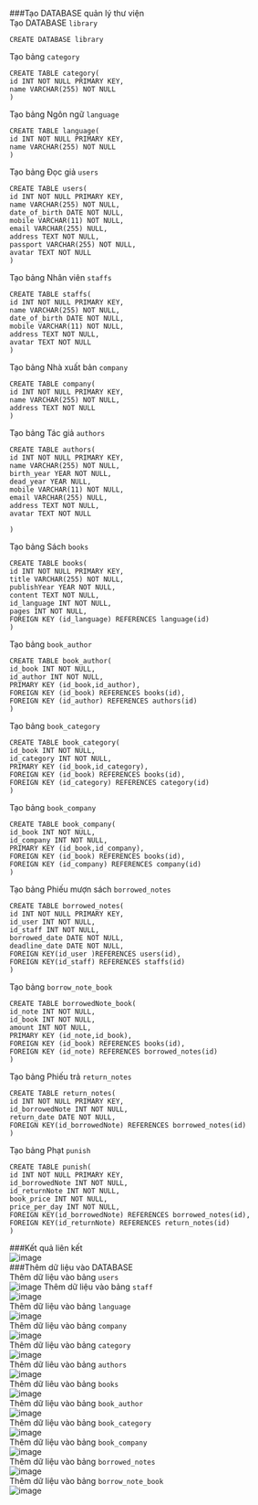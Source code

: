 ###Tạo DATABASE quản lý thư viện  
Tạo DATABASE `library`  
```roomsql
CREATE DATABASE library
```  
Tạo bảng `category`  
```roomsql
CREATE TABLE category(
id INT NOT NULL PRIMARY KEY,
name VARCHAR(255) NOT NULL
)
```  
Tạo bảng Ngôn ngữ `language`  
```roomsql
CREATE TABLE language(
id INT NOT NULL PRIMARY KEY,
name VARCHAR(255) NOT NULL
)
```
Tạo bảng Đọc giả `users`  
```roomsql
CREATE TABLE users(
id INT NOT NULL PRIMARY KEY,
name VARCHAR(255) NOT NULL,
date_of_birth DATE NOT NULL,
mobile VARCHAR(11) NOT NULL,
email VARCHAR(255) NULL,
address TEXT NOT NULL,
passport VARCHAR(255) NOT NULL,
avatar TEXT NOT NULL
)
```  
Tạo bảng Nhân viên `staffs`  
```roomsql
CREATE TABLE staffs(
id INT NOT NULL PRIMARY KEY,
name VARCHAR(255) NOT NULL,
date_of_birth DATE NOT NULL,
mobile VARCHAR(11) NOT NULL,
address TEXT NOT NULL,
avatar TEXT NOT NULL
)
```  
Tạo bảng Nhà xuất bản `company`  
```roomsql
CREATE TABLE company(
id INT NOT NULL PRIMARY KEY,
name VARCHAR(255) NOT NULL,
address TEXT NOT NULL
)
```  
Tạo bảng Tác giả `authors`  
```roomsql
CREATE TABLE authors(
id INT NOT NULL PRIMARY KEY,
name VARCHAR(255) NOT NULL,
birth_year YEAR NOT NULL,
dead_year YEAR NULL,
mobile VARCHAR(11) NOT NULL,
email VARCHAR(255) NULL,
address TEXT NOT NULL,
avatar TEXT NOT NULL

)
```  
Tạo bảng Sách `books`  
```roomsql
CREATE TABLE books(
id INT NOT NULL PRIMARY KEY,
title VARCHAR(255) NOT NULL,
publishYear YEAR NOT NULL,
content TEXT NOT NULL,
id_language INT NOT NULL,
pages INT NOT NULL,
FOREIGN KEY (id_language) REFERENCES language(id)
)
```  
Tạo bảng `book_author`  
```roomsql
CREATE TABLE book_author(
id_book INT NOT NULL,
id_author INT NOT NULL,
PRIMARY KEY (id_book,id_author),
FOREIGN KEY (id_book) REFERENCES books(id),
FOREIGN KEY (id_author) REFERENCES authors(id)
)
```  
Tạo bảng `book_category`  
```roomsql
CREATE TABLE book_category(
id_book INT NOT NULL,
id_category INT NOT NULL,
PRIMARY KEY (id_book,id_category),
FOREIGN KEY (id_book) REFERENCES books(id),
FOREIGN KEY (id_category) REFERENCES category(id)
)
```  
Tạo bảng `book_company`  
```roomsql
CREATE TABLE book_company(
id_book INT NOT NULL,
id_company INT NOT NULL,
PRIMARY KEY (id_book,id_company),
FOREIGN KEY (id_book) REFERENCES books(id),
FOREIGN KEY (id_company) REFERENCES company(id)
)
```
Tạo bảng Phiếu mượn sách `borrowed_notes`  
```roomsql
CREATE TABLE borrowed_notes(
id INT NOT NULL PRIMARY KEY,
id_user INT NOT NULL,
id_staff INT NOT NULL,
borrowed_date DATE NOT NULL,
deadline_date DATE NOT NULL,
FOREIGN KEY(id_user )REFERENCES users(id),
FOREIGN KEY(id_staff) REFERENCES staffs(id)
)
```   
Tạo bảng `borrow_note_book`  
```roomsql
CREATE TABLE borrowedNote_book(
id_note INT NOT NULL,
id_book INT NOT NULL,
amount INT NOT NULL,
PRIMARY KEY (id_note,id_book),
FOREIGN KEY (id_book) REFERENCES books(id),
FOREIGN KEY (id_note) REFERENCES borrowed_notes(id)
)
```  
Tạo bảng Phiếu trả `return_notes `  
```roomsql
CREATE TABLE return_notes(
id INT NOT NULL PRIMARY KEY,
id_borrowedNote INT NOT NULL,
return_date DATE NOT NULL,
FOREIGN KEY(id_borrowedNote) REFERENCES borrowed_notes(id)
)
```  
Tạo bảng Phạt `punish`  
```roomsql
CREATE TABLE punish(
id INT NOT NULL PRIMARY KEY,
id_borrowedNote INT NOT NULL,
id_returnNote INT NOT NULL,
book_price INT NOT NULL,
price_per_day INT NOT NULL,
FOREIGN KEY(id_borrowedNote) REFERENCES borrowed_notes(id),
FOREIGN KEY(id_returnNote) REFERENCES return_notes(id)
)
```  
###Kết quả liên kết  
![image](https://user-images.githubusercontent.com/95077178/155095299-6903a358-f84d-495a-ab92-fa9308a7f29e.png)  
###Thêm dữ liệu vào DATABASE  
Thêm dữ liệu vào bảng `users`  
![image](https://user-images.githubusercontent.com/95077178/155097461-c9ef8a51-1efe-40fd-81a0-4508579b88a6.png)
Thêm dữ liệu vào bảng `staff`  
![image](https://user-images.githubusercontent.com/95077178/155106394-193bec0e-a6c9-4e2e-a300-7f73d72ef692.png)  
Thêm dữ liệu vào bảng `language`  
![image](https://user-images.githubusercontent.com/95077178/155106510-8fdb4f58-f113-41a1-9e1d-62fb6a9e2b56.png)  
Thêm dữ liệu vào bảng `company`  
![image](https://user-images.githubusercontent.com/95077178/155106613-d5162d26-d062-4b25-812e-87bc36e0f814.png)  
Thêm dữ liệu vào bảng `category`  
![image](https://user-images.githubusercontent.com/95077178/155106757-27aa2a1f-16b5-4d75-a594-a9b677586a71.png)  
Thêm dữ liêu vào bảng `authors`  
![image](https://user-images.githubusercontent.com/95077178/155106863-90afd269-5f7d-4f16-961b-2d6e9c7572a9.png)  
Thêm dữ liêu vào bảng `books`  
![image](https://user-images.githubusercontent.com/95077178/155106978-94910d78-6ba0-4dfa-9bb1-f70c88dc8453.png)  
Thêm dữ liệu vào bảng `book_author`  
![image](https://user-images.githubusercontent.com/95077178/155107217-eceabf53-797d-4636-b695-0f9db995d90e.png)  
Thêm dữ liệu vào bảng `book_category`  
![image](https://user-images.githubusercontent.com/95077178/155107388-d891f35d-d72e-456a-ae50-732bfb643107.png)  
Thêm dữ liệu vào bảng `book_company`  
![image](https://user-images.githubusercontent.com/95077178/155107486-62cf7765-7b87-41d1-92bc-4c205e8c30e4.png)  
Thêm dữ liệu vào bảng `borrowed_notes`  
![image](https://user-images.githubusercontent.com/95077178/155107612-213fb2a0-041f-4c9a-ab64-e5de84d721ac.png)  
Thêm dữ liệu vào bảng `borrow_note_book`  
![image](https://user-images.githubusercontent.com/95077178/155107901-af282e71-1ff3-48aa-9a79-870f9b9fa1a6.png)